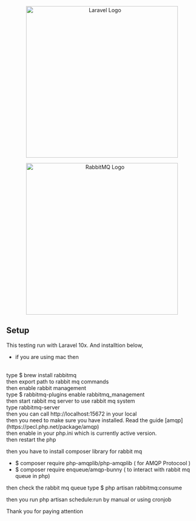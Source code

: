 <p align="center"><a href="https://laravel.com" target="_blank"><img src="https://raw.githubusercontent.com/laravel/art/master/logo-lockup/5%20SVG/2%20CMYK/1%20Full%20Color/laravel-logolockup-cmyk-red.svg" width="400" alt="Laravel Logo"></a></p>

<p align="center"><a href="https://www.rabbitmq.com/" target="_blank"><img src="https://www.rabbitmq.com/img/rabbitmq-logo-with-name.svg" width="400" alt="RabbitMQ Logo"></a></p>


<!-- <p align="center">
<a href="https://github.com/laravel/framework/actions"><img src="https://github.com/laravel/framework/workflows/tests/badge.svg" alt="Build Status"></a>
<a href="https://packagist.org/packages/laravel/framework"><img src="https://img.shields.io/packagist/dt/laravel/framework" alt="Total Downloads"></a>
<a href="https://packagist.org/packages/laravel/framework"><img src="https://img.shields.io/packagist/v/laravel/framework" alt="Latest Stable Version"></a>
<a href="https://packagist.org/packages/laravel/framework"><img src="https://img.shields.io/packagist/l/laravel/framework" alt="License"></a>
</p> -->

## Setup

This testing run with Laravel 10x. And installtion below,

- if you are using mac then 
<br>
type $ brew install rabbitmq
<br>
then export path to rabbit mq commands
<br>
then enable rabbit management 
<br>
type $ rabbitmq-plugins enable rabbitmq_management
<br>
then start rabbit mq server to use rabbit mq system
<br>
type rabbitmq-server
<br>
then you can call http://localhost:15672 in your local
<br>
then you need to make sure you have installed. Read the guide [amqp](https://pecl.php.net/package/amqp)
<br>
then enable in your php.ini which is currently active version.
<br>
then restart the php
<br>

then  you have to install composer library for rabbit mq

- $ composer require php-amqplib/php-amqplib  ( for AMQP Protocool )
- $ composer require enqueue/amqp-bunny ( to interact with rabbit mq queue in php)

then check the rabbit mq queue 
type $ php artisan rabbitmq:consume


then you run php artisan schedule:run by manual or using cronjob 

Thank you for paying attention
